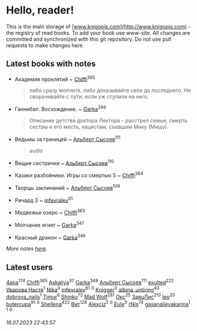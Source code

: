 # Hello, reader!
This is the main storage of [www.knigopis.com](http://www.knigopis.com) - the registry of read books.
To add your book use www-site. All changes are committed and synchronized with this git repository.
Do not use pull requests to make changes here.


## Latest books with notes
* Академия проклятий ~ [Chiffi](users/105/105831994080785626680-google)<sup>365</sup>
    > либо сразу молчите, либо доказывайте свое до последнего. Не сворачивайте с пути, если уж ступили на него.

* Ганнибал. Восхождение. ~ [Garka](users/115/115753719718250012620-google)<sup>349</sup>
    > Описание детства доктора Лектора - расстрел семьи, смерть сестры и его месть, нацистам, съевшим Мику (Мишу).

* Ведьмы за границей ~ [Альберт Сысоев](users/474/47446642-vkontakte)<sup>111</sup>
    > audio

* Вещие сестрички ~ [Альберт Сысоев](users/474/47446642-vkontakte)<sup>110</sup>

* Казаки разбойники. Игры со смертью 5 ~ [Chiffi](users/105/105831994080785626680-google)<sup>364</sup>

* Творцы заклинаний ~ [Альберт Сысоев](users/474/47446642-vkontakte)<sup>109</sup>

* Ричард 3 ~ [mfevralev](users/140/140966150-vkontakte)<sup>61</sup>

* Медвежье озеро ~ [Chiffi](users/105/105831994080785626680-google)<sup>363</sup>

* Молчание ягнят ~ [Garka](users/115/115753719718250012620-google)<sup>347</sup>

* Красный дракон ~ [Garka](users/115/115753719718250012620-google)<sup>346</sup>


_More notes [here](latest_books_with_notes.md)._


## Latest users
[4apa](users/117/117392596378069249667-google)<sup>174</sup> 
[Chiffi](users/105/105831994080785626680-google)<sup>365</sup> 
[Askaliya](users/326/326783541-vkontakte)<sup>37</sup> 
[Garka](users/115/115753719718250012620-google)<sup>349</sup> 
[Альберт Сысоев](users/474/47446642-vkontakte)<sup>111</sup> 
[exulted](users/100/100599204551896265722-google)<sup>222</sup> 
[Уварова Настя](users/720/720637983-vkontakte)<sup>1</sup> 
[Nika](users/112/112175696674200715149-google)<sup>0</sup> 
[mfevralev](users/140/140966150-vkontakte)<sup>61</sup> 
[](users/101/101637604397474908542-google)<sup>0</sup> 
[Knigger](users/762/762419130-vkontakte)<sup>0</sup> 
[albina_untiring](users/257/2579695-vkontakte)<sup>43</sup> 
[dobrova_nails](users/606/6069210-vkontakte)<sup>1</sup> 
[Timur](users/107/107645396695684639157-google)<sup>0</sup> 
[Shinku](users/109/109176126475581739292-google)<sup>72</sup> 
[Mad Wolf](users/947/94738840-vkontakte)<sup>281</sup> 
[Окс](users/102/102536471289425216982-google)<sup>25</sup> 
[ЗаяцЛис](users/112/112388384595246311466-google)<sup>213</sup> 
[leo](users/106/106915386474260202605-google)<sup>20</sup> 
[butercupa](users/193/193697993-vkontakte)<sup>91</sup> 
[](users/113/113891504788165801147-google)<sup>0</sup> 
[Shellena](users/134/13413591548892934957-mailru)<sup>422</sup> 
[Вит](users/300/300273923-vkontakte)<sup>128</sup> 
[Alexciz](users/104/104402554069177138887-google)<sup>2</sup> 
[](users/106/106998138906207539605-google)<sup>0</sup> 
[Eule](users/111/111792174175954051826-google)<sup>0</sup> 
[rNix](users/227/22742452-yandex)<sup>74</sup> 
[gasanalievakarina](users/563/563255998-yandex)<sup>1</sup> 
[](users/111/111615427149312226167-google)<sup>1</sup> 
[](users/338/3387454224572547166-mailru)<sup>0</sup> 


_16.07.2023 22:43:57_
